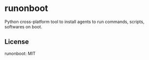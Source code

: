 # runonboot

Python cross-platform tool to install agents to run commands, scripts, softwares on boot.

## License

runonboot: MIT